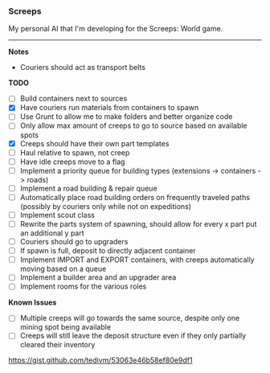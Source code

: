 ### Screeps

My personal AI that I'm developing for the Screeps: World game.

---

**Notes**

- Couriers should act as transport belts

**TODO**

- [ ] Build containers next to sources
- [x] Have couriers run materials from containers to spawn
- [ ] Use Grunt to allow me to make folders and better organize code
- [ ] Only allow max amount of creeps to go to source based on available spots
- [x] Creeps should have their own part templates
- [ ] Haul relative to spawn, not creep
- [ ] Have idle creeps move to a flag
- [ ] Implement a priority queue for building types (extensions -> containers -> roads)
- [ ] Implement a road building & repair queue
- [ ] Automatically place road building orders on frequently traveled paths (possibly by couriers only while not on expeditions)
- [ ] Implement scout class
- [ ] Rewrite the parts system of spawning, should allow for every x part put an additional y part
- [ ] Couriers should go to upgraders
- [ ] If spawn is full, deposit to directly adjacent container
- [ ] Implement IMPORT and EXPORT containers, with creeps automatically moving based on a queue
- [ ] Implement a builder area and an upgrader area
- [ ] Implement rooms for the various roles

**Known Issues**

- [ ] Multiple creeps will go towards the same source, despite only one mining spot being available
- [ ] Creeps will still leave the deposit structure even if they only partially cleared their inventory

https://gist.github.com/tedivm/53063e46b58ef80e9df1
